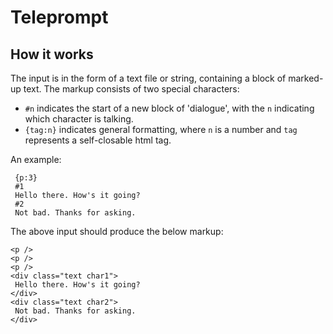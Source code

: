# Teleprompt

## How it works
The input is in the form of a text file or string, containing a block of marked-up text.
The markup consists of two special characters:
- `#n` indicates the start of a new block of 'dialogue', with the `n` indicating which character is talking.
- `{tag:n}` indicates general formatting, where `n` is a number and `tag` represents a self-closable html tag.

An example:
```
 {p:3}
 #1
 Hello there. How's it going?
 #2
 Not bad. Thanks for asking.
```
The above input should produce the below markup:
```
<p />
<p />
<p />
<div class="text char1">
 Hello there. How's it going?
</div>
<div class="text char2">
 Not bad. Thanks for asking.
</div>
```